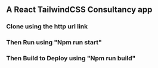 ## A React TailwindCSS Consultancy app

### Clone using the http url link

### Then Run using "Npm run start"


### Then Build to Deploy using "Npm run build"